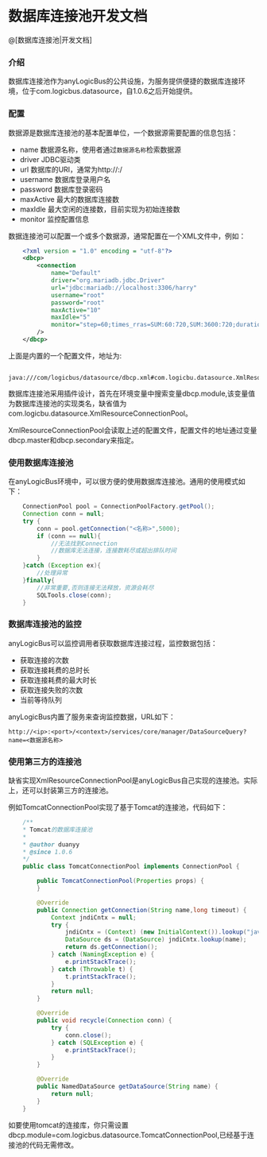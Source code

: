 
数据库连接池开发文档
====================

@[数据库连接池|开发文档]

### 介绍

数据库连接池作为anyLogicBus的公共设施，为服务提供便捷的数据库连接环境，位于com.logicbus.datasource，自1.0.6之后开始提供。

### 配置

数据源是数据库连接池的基本配置单位，一个数据源需要配置的信息包括：
- name 数据源名称，使用者通过`数据源名称`检索数据源
- driver JDBC驱动类
- url 数据库的URI，通常为http://<hot>:<port>/<server>
- username 数据库登录用户名
- password 数据库登录密码
- maxActive 最大的数据库连接数
- maxIdle 最大空闲的连接数，目前实现为初始连接数
- monitor 监控配置信息

数据连接池可以配置一个或多个数据源，通常配置在一个XML文件中，例如：
```xml
    <?xml version = "1.0" encoding = "utf-8"?>
    <dbcp>
        <connection
	        name="Default"
	        driver="org.mariadb.jdbc.Driver"
	        url="jdbc:mariadb://localhost:3306/harry"
	        username="root"
	        password="root"
	        maxActive="10"
	        maxIdle="5"
	        monitor="step=60;times_rras=SUM:60:720,SUM:3600:720;duration_rras=SUM:60:720,SUM:3600:720;error_rras=SUM:60:720,SUM:3600:720;maxduration_rras=MAX:60:720,SUM:3600:720;queue_rras=MAX:60:720,SUM:3600:720"  
	    />
    </dbcp>
```
上面是内置的一个配置文件，地址为:
```
    java:///com/logicbus/datasource/dbcp.xml#com.logicbu.datasource.XmlResourceConnectionPool
```

数据库连接池采用插件设计，首先在环境变量中搜索变量dbcp.module,该变量值为数据库连接池的实现类名，缺省值为com.logicbu.datasource.XmlResourceConnectionPool。

XmlResourceConnectionPool会读取上述的配置文件，配置文件的地址通过变量dbcp.master和dbcp.secondary来指定。

### 使用数据库连接池

在anyLogicBus环境中，可以很方便的使用数据库连接池。通用的使用模式如下：
```java
    ConnectionPool pool = ConnectionPoolFactory.getPool();
    Connection conn = null;
    try {
        conn = pool.getConnection("<名称>",5000);
        if (conn == null){
            //无法找到Connection
            //数据库无法连接，连接数耗尽或超出排队时间
        }
    }catch (Exception ex){
        //处理异常
    }finally{
        //非常重要,否则连接无法释放，资源会耗尽
        SQLTools.close(conn);
    }
```

### 数据库连接池的监控

anyLogicBus可以监控调用者获取数据库连接过程，监控数据包括：
- 获取连接的次数
- 获取连接耗费的总时长
- 获取连接耗费的最大时长
- 获取连接失败的次数
- 当前等待队列

anyLogicBus内置了服务来查询监控数据，URL如下：
```
http://<ip>:<port>/<context>/services/core/manager/DataSourceQuery?name=<数据源名称>
```

### 使用第三方的连接池

缺省实现XmlResourceConnectionPool是anyLogicBus自己实现的连接池。实际上，还可以封装第三方的连接池。

例如TomcatConnectionPool实现了基于Tomcat的连接池，代码如下：
```java
    /**
    * Tomcat的数据库连接池
    * 
    * @author duanyy
    * @since 1.0.6
    */
    public class TomcatConnectionPool implements ConnectionPool {

	    public TomcatConnectionPool(Properties props) {
	    }

	    @Override
	    public Connection getConnection(String name,long timeout) {
    		Context jndiCntx = null;
	    	try {
		    	jndiCntx = (Context) (new InitialContext()).lookup("java:comp/env");
    			DataSource ds = (DataSource) jndiCntx.lookup(name);
			    return ds.getConnection();
		    } catch (NamingException e) {
    			e.printStackTrace();
	    	} catch (Throwable t) {
		    	t.printStackTrace();
		    }
		    return null;
	    }

	    @Override
	    public void recycle(Connection conn) {
    		try {
	    		conn.close();
		    } catch (SQLException e) {
			    e.printStackTrace();
		    }
	    }

	    @Override
	    public NamedDataSource getDataSource(String name) {
    		return null;
	    }
    }
```

如要使用tomcat的连接库，你只需设置dbcp.module=com.logicbus.datasource.TomcatConnectionPool,已经基于连接池的代码无需修改。
